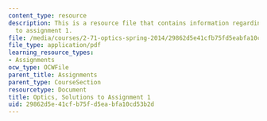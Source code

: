 ```yaml
---
content_type: resource
description: This is a resource file that contains information regarding optics, solutions
  to assignment 1.
file: /media/courses/2-71-optics-spring-2014/29862d5e41cfb75fd5eabfa10cd53b2d_MIT2_71S14_HW_1_sols.pdf
file_type: application/pdf
learning_resource_types:
- Assignments
ocw_type: OCWFile
parent_title: Assignments
parent_type: CourseSection
resourcetype: Document
title: Optics, Solutions to Assignment 1
uid: 29862d5e-41cf-b75f-d5ea-bfa10cd53b2d
---
```


